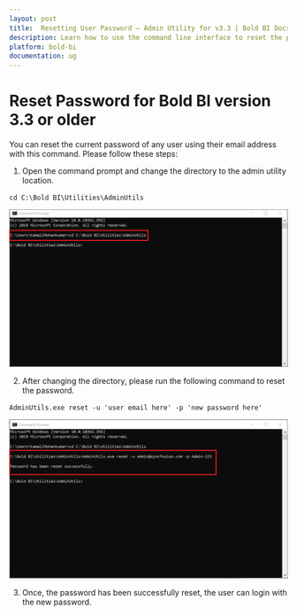 ```yaml
---
layout: post
title:  Resetting User Password – Admin Utility for v3.3 | Bold BI Docs
description: Learn how to use the command line interface to reset the password of any user in Bold BI Embedded of v3.3 or earlier using their email address.
platform: bold-bi
documentation: ug
---
```


# Reset Password for Bold BI version 3.3 or older

You can reset the current password of any user using their email address with this command. Please follow these steps:
   
1. Open the command prompt and change the directory to the admin utility location. 
~~~
cd C:\Bold BI\Utilities\AdminUtils
~~~
![command](/static/assets/embedded/admin-utility/images/cmdforutils.png)
 
2. After changing the directory, please run the following command to reset the password.  
~~~
AdminUtils.exe reset -u 'user email here' -p 'new password here'
~~~  
![reset-command](/static/assets/embedded/admin-utility/images/resetcmd.png) 

3. Once, the password has been successfully reset, the user can login with the new password.
